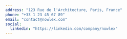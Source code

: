 ```yaml
---
address: "123 Rue de l'Architecture, Paris, France"
phone: "+33 1 23 45 67 89"
email: "contact@nowlex.com"
social:
  linkedin: "https://linkedin.com/company/nowlex"
---
```

